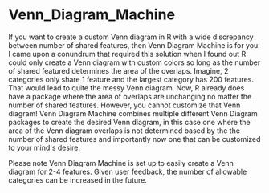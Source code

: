 # Venn_Diagram_Machine

If you want to create a custom Venn diagram in R with a wide discrepancy between number of shared features, then Venn Diagram Machine is for you. I came upon a conundrum that required this solution when I found out R could only create a Venn diagram with custom colors so long as the number of shared featured determines the area of the overlaps. Imagine, 2 categories only share 1 feature and the largest category has 200
features. That would lead to quite the messy Venn diagram. Now, R already does have a package where the area of overlaps are unchanging no matter the number of shared
features. However, you cannot customize that Venn diagram! Venn Diagram Machine combines multiple different Venn Diagram packages to create the desired Venn diagram, 
in this case one where the area of the Venn diagram overlaps is not determined based by the the number of shared features and importantly now one that can be customized to your mind's desire.

Please note Venn Diagram Machine is set up to easily create a Venn diagram for 2-4 features. Given user feedback, the number of allowable categories can be increased in the future.
